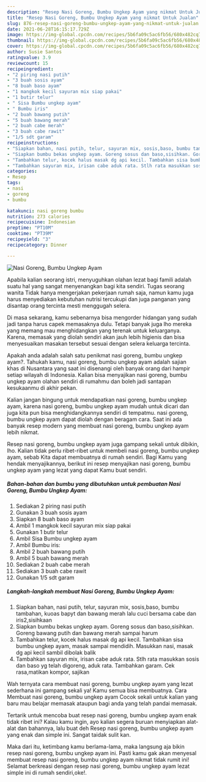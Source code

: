```yaml
---
description: "Resep Nasi Goreng, Bumbu Ungkep Ayam yang nikmat Untuk Jualan"
title: "Resep Nasi Goreng, Bumbu Ungkep Ayam yang nikmat Untuk Jualan"
slug: 876-resep-nasi-goreng-bumbu-ungkep-ayam-yang-nikmat-untuk-jualan
date: 2021-06-28T16:15:17.729Z
image: https://img-global.cpcdn.com/recipes/5b6fa09c5ac6fb56/680x482cq70/nasi-goreng-bumbu-ungkep-ayam-foto-resep-utama.jpg
thumbnail: https://img-global.cpcdn.com/recipes/5b6fa09c5ac6fb56/680x482cq70/nasi-goreng-bumbu-ungkep-ayam-foto-resep-utama.jpg
cover: https://img-global.cpcdn.com/recipes/5b6fa09c5ac6fb56/680x482cq70/nasi-goreng-bumbu-ungkep-ayam-foto-resep-utama.jpg
author: Susie Santos
ratingvalue: 3.9
reviewcount: 15
recipeingredient:
- "2 piring nasi putih"
- "3 buah sosis ayam"
- "8 buah baso ayam"
- "1 mangkok kecil sayuran mix siap pakai"
- "1 butir telur"
- " Sisa Bumbu ungkep ayam"
- " Bumbu iris"
- "2 buah bawang putih"
- "5 buah bawang merah"
- "2 buah cabe merah"
- "3 buah cabe rawit"
- "1/5 sdt garam"
recipeinstructions:
- "Siapkan bahan, nasi putih, telur, sayuran mix, sosis,baso, bumbu tambahan, kuoas bapyt dan bawang merah lalu cuci bersama cabe dan iris2,sisihkaan"
- "Siapkan bumbu bekas ungkep ayam. Goreng sosus dan baso,sisihkan. Goreng bawang putih dan bawang merah sampai harum"
- "Tambahkan telur, kocek halus masak dg api kecil. Tambahkan sisa bumbu ungkep ayam, masak sampai mendidih. Masukkan nasi, masak dg api kecil sambil dibolak balik"
- "Tambahkan sayuran mix, irisan cabe aduk rata. Stlh rata masukkan sosis dan baso yg telah digoreng, aduk rata. Tambahkan garam. Cek rasa,matikan kompor, sajikan"
categories:
- Resep
tags:
- nasi
- goreng
- bumbu

katakunci: nasi goreng bumbu 
nutrition: 273 calories
recipecuisine: Indonesian
preptime: "PT10M"
cooktime: "PT39M"
recipeyield: "3"
recipecategory: Dinner

---
```



![Nasi Goreng, Bumbu Ungkep Ayam](https://img-global.cpcdn.com/recipes/5b6fa09c5ac6fb56/680x482cq70/nasi-goreng-bumbu-ungkep-ayam-foto-resep-utama.jpg)

Apabila kalian seorang istri, menyuguhkan olahan lezat bagi famili adalah suatu hal yang sangat menyenangkan bagi kita sendiri. Tugas seorang  wanita Tidak hanya mengerjakan pekerjaan rumah saja, namun kamu juga harus menyediakan kebutuhan nutrisi tercukupi dan juga panganan yang disantap orang tercinta mesti menggugah selera.

Di masa  sekarang, kamu sebenarnya bisa mengorder hidangan yang sudah jadi tanpa harus capek memasaknya dulu. Tetapi banyak juga lho mereka yang memang mau menghidangkan yang terenak untuk keluarganya. Karena, memasak yang diolah sendiri akan jauh lebih higienis dan bisa menyesuaikan masakan tersebut sesuai dengan selera keluarga tercinta. 



Apakah anda adalah salah satu penikmat nasi goreng, bumbu ungkep ayam?. Tahukah kamu, nasi goreng, bumbu ungkep ayam adalah sajian khas di Nusantara yang saat ini disenangi oleh banyak orang dari hampir setiap wilayah di Indonesia. Kalian bisa menyajikan nasi goreng, bumbu ungkep ayam olahan sendiri di rumahmu dan boleh jadi santapan kesukaanmu di akhir pekan.

Kalian jangan bingung untuk mendapatkan nasi goreng, bumbu ungkep ayam, karena nasi goreng, bumbu ungkep ayam mudah untuk dicari dan juga kita pun bisa menghidangkannya sendiri di tempatmu. nasi goreng, bumbu ungkep ayam dapat diolah dengan beragam cara. Saat ini ada banyak resep modern yang membuat nasi goreng, bumbu ungkep ayam lebih nikmat.

Resep nasi goreng, bumbu ungkep ayam juga gampang sekali untuk dibikin, lho. Kalian tidak perlu ribet-ribet untuk membeli nasi goreng, bumbu ungkep ayam, sebab Kita dapat membuatnya di rumah sendiri. Bagi Kamu yang hendak menyajikannya, berikut ini resep menyajikan nasi goreng, bumbu ungkep ayam yang lezat yang dapat Kamu buat sendiri.

<!--inarticleads1-->

##### Bahan-bahan dan bumbu yang dibutuhkan untuk pembuatan Nasi Goreng, Bumbu Ungkep Ayam:

1. Sediakan 2 piring nasi putih
1. Gunakan 3 buah sosis ayam
1. Siapkan 8 buah baso ayam
1. Ambil 1 mangkok kecil sayuran mix siap pakai
1. Gunakan 1 butir telur
1. Ambil  Sisa Bumbu ungkep ayam
1. Ambil  Bumbu iris:
1. Ambil 2 buah bawang putih
1. Ambil 5 buah bawang merah
1. Sediakan 2 buah cabe merah
1. Sediakan 3 buah cabe rawit
1. Gunakan 1/5 sdt garam




<!--inarticleads2-->

##### Langkah-langkah membuat Nasi Goreng, Bumbu Ungkep Ayam:

1. Siapkan bahan, nasi putih, telur, sayuran mix, sosis,baso, bumbu tambahan, kuoas bapyt dan bawang merah lalu cuci bersama cabe dan iris2,sisihkaan
1. Siapkan bumbu bekas ungkep ayam. Goreng sosus dan baso,sisihkan. Goreng bawang putih dan bawang merah sampai harum
1. Tambahkan telur, kocek halus masak dg api kecil. Tambahkan sisa bumbu ungkep ayam, masak sampai mendidih. Masukkan nasi, masak dg api kecil sambil dibolak balik
1. Tambahkan sayuran mix, irisan cabe aduk rata. Stlh rata masukkan sosis dan baso yg telah digoreng, aduk rata. Tambahkan garam. Cek rasa,matikan kompor, sajikan




Wah ternyata cara membuat nasi goreng, bumbu ungkep ayam yang lezat sederhana ini gampang sekali ya! Kamu semua bisa membuatnya. Cara Membuat nasi goreng, bumbu ungkep ayam Cocok sekali untuk kalian yang baru mau belajar memasak ataupun bagi anda yang telah pandai memasak.

Tertarik untuk mencoba buat resep nasi goreng, bumbu ungkep ayam enak tidak ribet ini? Kalau kamu ingin, ayo kalian segera buruan menyiapkan alat-alat dan bahannya, lalu buat deh Resep nasi goreng, bumbu ungkep ayam yang enak dan simple ini. Sangat taidak sulit kan. 

Maka dari itu, ketimbang kamu berlama-lama, maka langsung aja bikin resep nasi goreng, bumbu ungkep ayam ini. Pasti kamu gak akan menyesal membuat resep nasi goreng, bumbu ungkep ayam nikmat tidak rumit ini! Selamat berkreasi dengan resep nasi goreng, bumbu ungkep ayam lezat simple ini di rumah sendiri,oke!.

